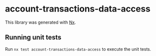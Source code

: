 # account-transactions-data-access

This library was generated with [Nx](https://nx.dev).

## Running unit tests

Run `nx test account-transactions-data-access` to execute the unit tests.

